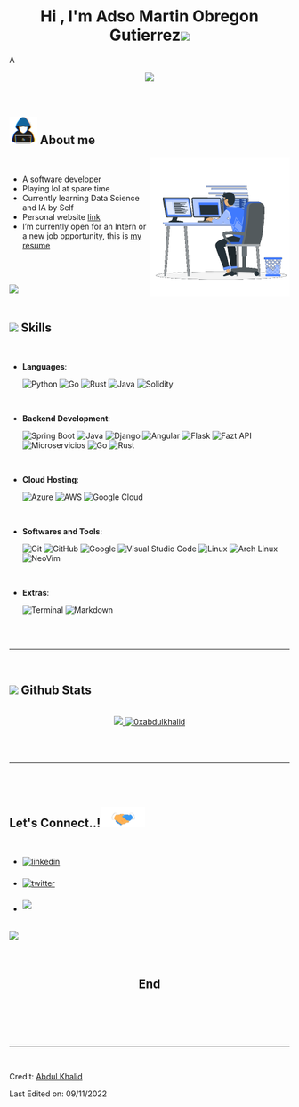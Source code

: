 <h1 align="center"><b>Hi , I'm Adso Martin Obregon Gutierrez</b><img src="https://media.giphy.com/media/hvRJCLFzcasrR4ia7z/giphy.gif" width="35"></h1>
<!--  -->A
<p align="center">
<a href="https://github.com/DenverCoder1/readme-typing-svg">
  <img src="https://readme-typing-svg.herokuapp.com?font=Time+New+Roman&color=cyan&size=25&center=true&vCenter=true&width=600&height=100&lines=Hello,+I'm+Adso+Martín+Obregón;Software+Developer,;Computer+Science+Student,;Passionate+about+learning+new+things..<3">
</a>

</p>


<br>



	
## <picture><img src = "https://github.com/0xAbdulKhalid/0xAbdulKhalid/raw/main/assets/mdImages/about_me.gif" width = 50px></picture> **About me**

<picture> <img align="right" src="https://github.com/0xAbdulKhalid/0xAbdulKhalid/raw/main/assets/mdImages/Right_Side.gif" width = 250px></picture>

<br>

- A software developer
- Playing lol at spare time
- Currently learning Data Science and IA by Self
- Personal website [link]()
- I’m currently open for an Intern or a new job opportunity, this is [my resume](https://read.cv/0xabdulkhalid)

<br><br>

<img src="https://user-images.githubusercontent.com/73097560/115834477-dbab4500-a447-11eb-908a-139a6edaec5c.gif"><br><br>

## <img src="https://media2.giphy.com/media/QssGEmpkyEOhBCb7e1/giphy.gif?cid=ecf05e47a0n3gi1bfqntqmob8g9aid1oyj2wr3ds3mg700bl&rid=giphy.gif" width ="25"><b> Skills</b>
<br>

<p align="center">

- **Languages**:
    
    ![Python](https://img.shields.io/badge/Python%20-%2314354C.svg?style=for-the-badge&logo=python&logoColor=white)
    ![Go](https://img.shields.io/badge/Go%20-%2300ADD8.svg?style=for-the-badge&logo=go&logoColor=white)
    ![Rust](https://img.shields.io/badge/Rust%20-%23000000.svg?style=for-the-badge&logo=rust&logoColor=white)
    ![Java](https://img.shields.io/badge/Java%20-%23ED8B00.svg?style=for-the-badge&logo=java&logoColor=white)
    ![Solidity](https://img.shields.io/badge/Solidity%20-%23339933.svg?style=for-the-badge&logo=solidity&logoColor=white)


<br>

- **Backend Development**:

   ![Spring Boot](https://img.shields.io/badge/Spring%20Boot-%236DB33F.svg?style=for-the-badge&logo=spring-boot&logoColor=white)
   ![Java](https://img.shields.io/badge/Java-%23ED8B00.svg?style=for-the-badge&logo=java&logoColor=white)
   ![Django](https://img.shields.io/badge/Django-%23092E20.svg?style=for-the-badge&logo=django&logoColor=white)
   ![Angular](https://img.shields.io/badge/Angular-%23DD0031.svg?style=for-the-badge&logo=angular&logoColor=white)
   ![Flask](https://img.shields.io/badge/Flask-%23000000.svg?style=for-the-badge&logo=flask&logoColor=white)
   ![Fazt API](https://img.shields.io/badge/Fazt%20API-%23404D59.svg?style=for-the-badge&logo=&logoColor=white)
   ![Microservicios](https://img.shields.io/badge/Microservicios-%2300599C.svg?style=for-the-badge&logo=&logoColor=white)
   ![Go](https://img.shields.io/badge/Go-%2300ADD8.svg?style=for-the-badge&logo=go&logoColor=white)
   ![Rust](https://img.shields.io/badge/Rust-%23000000.svg?style=for-the-badge&logo=rust&logoColor=white)

<br>

- **Cloud Hosting**:

   ![Azure](https://img.shields.io/badge/Azure-%230072C6.svg?style=for-the-badge&logo=microsoft-azure&logoColor=white)
   ![AWS](https://img.shields.io/badge/AWS-%23232F3E.svg?style=for-the-badge&logo=amazon-aws&logoColor=white)
   ![Google Cloud](https://img.shields.io/badge/Google%20Cloud-%234285F4.svg?style=for-the-badge&logo=google-cloud&logoColor=white)

<br>


- **Softwares and Tools**:
    
    ![Git](https://img.shields.io/badge/Git-%23F05033.svg?style=for-the-badge&logo=git&logoColor=white)
    ![GitHub](https://img.shields.io/badge/GitHub-%23121011.svg?style=for-the-badge&logo=github&logoColor=white)
    ![Google](https://img.shields.io/badge/Google-%234285F4.svg?style=for-the-badge&logo=google&logoColor=white)
    ![Visual Studio Code](https://img.shields.io/badge/Visual%20Studio%20Code-0078d7.svg?style=for-the-badge&logo=visual-studio-code&logoColor=white)
    ![Linux](https://img.shields.io/badge/Linux-FCC624?style=for-the-badge&logo=linux&logoColor=black)
    ![Arch Linux](https://img.shields.io/badge/Arch%20Linux-1793D1?style=for-the-badge&logo=arch-linux&logoColor=white)
    ![NeoVim](https://img.shields.io/badge/NeoVim-%2357A143.svg?style=for-the-badge&logo=neovim&logoColor=white)


<br>

- **Extras**:

    ![Terminal](https://img.shields.io/badge/Terminal-%23054020?style=for-the-badge&logo=gnu-bash&logoColor=white)
    ![Markdown](https://img.shields.io/badge/markdown-%23000000.svg?style=for-the-badge&logo=markdown&logoColor=white)   


</p>

<br>
<br>

-----

<br>


## <img src="https://media.giphy.com/media/iY8CRBdQXODJSCERIr/giphy.gif" width="35"><b> Github Stats </b>
<br>

<div align="center">

<a href="https://github.com/Adsoog/">
  <img src="https://github-readme-stats.vercel.app/api?username=0xabdulkhalid&include_all_commits=true&count_private=true&show_icons=true&line_height=20&title_color=7A7ADB&icon_color=2234AE&text_color=D3D3D3&bg_color=0,000000,130F40" width="450"/>
  <img src="https://github-readme-stats.vercel.app/api/top-langs?username=0xabdulkhalid&show_icons=true&locale=en&layout=compact&line_height=20&title_color=7A7ADB&icon_color=2234AE&text_color=D3D3D3&bg_color=0,000000,130F40" width="375"  alt="0xabdulkhalid"/>

</a>
</div>

<br>
<br>
<br>

-----

<br>
<br>

## <b> Let's Connect..!</b><img src="https://github.com/0xAbdulKhalid/0xAbdulKhalid/raw/main/assets/mdImages/handshake.gif" width ="80">
<br>
<div align='left'>

<ul>

<li>
<a href="https://linkedin.com/in/adso-obregon" target="_blank">
<img src="https://img.shields.io/badge/linkedin:  adso-%2300acee.svg?color=405DE6&style=for-the-badge&logo=linkedin&logoColor=white" alt=linkedin style="margin-bottom: 5px;"/>
</a>
</li>

<br>

<li>
<a href="https://twitter.com/" target="_blank">
<img src="https://img.shields.io/badge/twitter:  adso-%2300acee.svg?color=1DA1F2&style=for-the-badge&logo=twitter&logoColor=white" alt=twitter style="margin-bottom: 5px;"/>
</a>
</li>

<br>

<li>
<a href="mailto:iadso.ao@gmail.com" target="_blank">
<img src="https://img.shields.io/badge/gmail:  adso-%23EA4335.svg?style=for-the-badge&logo=gmail&logoColor=white" t=mail style="margin-bottom: 5px;" />
</a>
</li>
	
</ul>
</div>

<br>
<img src="https://user-images.githubusercontent.com/73097560/115834477-dbab4500-a447-11eb-908a-139a6edaec5c.gif">
<br>
<br>
<br>

<div align='center'>

## <b>End </b>

</div>
<br>
<br>
<br>
<br>

---

<br>

Credit: [Abdul Khalid](https://github.com/0xabdulkhalid)

Last Edited on: 09/11/2022
